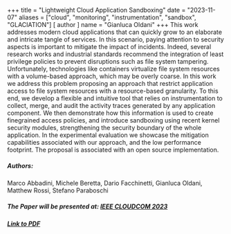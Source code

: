 +++
title = "Lightweight Cloud Application Sandboxing"
date = "2023-11-07"
aliases = ["cloud", "monitoring", "instrumentation", "sandbox", "GLACIATION"]
[ author ]
  name = "Gianluca Oldani"
+++
This work addresses modern cloud applications that can quickly grow to
an elaborate and intricate tangle of services. In this scenario,
paying attention to security aspects is important to mitigate the
impact of incidents. Indeed, several research works and industrial
standards recommend the integration of least privilege policies to
prevent disruptions such as file system tampering. Unfortunately,
technologies like containers virtualize file system resources with
a volume-based approach, which may be overly coarse.
In this work we address this problem proposing an approach
that restrict application access to file system resources with a
resource-based granularity. To this end, we develop a flexible and
intuitive tool that relies on instrumentation to collect, merge, and
audit the activity traces generated by any application component.
We then demonstrate how this information is used to create finegrained access 
policies, and introduce sandboxing using recent
kernel security modules, strengthening the security boundary of
the whole application. In the experimental evaluation we showcase the mitigation 
capabilities associated with our approach, and
the low performance footprint. The proposal is associated with
an open source implementation.

##### Authors:
Marco Abbadini, Michele Beretta, Dario Facchinetti, Gianluca Oldani, Matthew Rossi, Stefano Paraboschi

##### The Paper will be presented at:&nbsp;<a href="https://parsec2.unicampania.it/cloudcom2023/" target="_blank">IEEE CLOUDCOM 2023</a>

##### <a href="https://cs.unibg.it/seclab-papers/2023/CLOUDCOM/dmng.pdf" target="_blank">Link to PDF</a>
